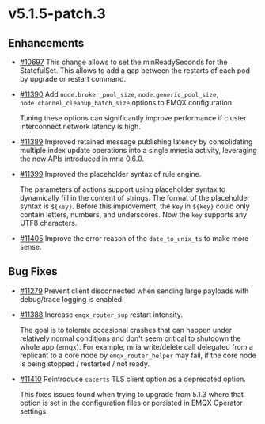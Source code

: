 # v5.1.5-patch.3

## Enhancements

- [#10697](https://github.com/emqx/emqx/pull/10697) This change allows to set the minReadySeconds for the StatefulSet. This allows to add a gap between the restarts of each pod by upgrade or restart command.

- [#11390](https://github.com/emqx/emqx/pull/11390) Add `node.broker_pool_size`, `node.generic_pool_size`, `node.channel_cleanup_batch_size` options to EMQX configuration.

  Tuning these options can significantly improve performance if cluster interconnect network latency is high.

- [#11389](https://github.com/emqx/emqx/pull/11389) Improved retained message publishing latency by consolidating multiple index update operations into a single mnesia activity, leveraging the new APIs introduced in mria 0.6.0.

- [#11399](https://github.com/emqx/emqx/pull/11399) Improved the placeholder syntax of rule engine.

  The parameters of actions support using placeholder syntax to
  dynamically fill in the content of strings. The format of the
  placeholder syntax is `${key}`.
  Before this improvement, the `key` in `${key}` could only contain
  letters, numbers, and underscores. Now the `key` supports any UTF8
  characters.

- [#11405](https://github.com/emqx/emqx/pull/11405) Improve the error reason of the `date_to_unix_ts` to make more sense.

## Bug Fixes

- [#11279](https://github.com/emqx/emqx/pull/11279) Prevent client disconnected when sending large payloads with debug/trace logging is enabled.

- [#11388](https://github.com/emqx/emqx/pull/11388) Increase `emqx_router_sup` restart intensity.

  The goal is to tolerate occasional crashes that can happen under relatively normal conditions
  and don't seem critical to shutdown the whole app (emqx).
  For example, mria write/delete call delegated from a replicant to a core node by `emqx_router_helper` may fail,
  if the core node is being stopped / restarted / not ready.

- [#11410](https://github.com/emqx/emqx/pull/11410) Reintroduce `cacerts` TLS client option as a deprecated option.

  This fixes issues found when trying to upgrade from 5.1.3 where that option is set in the configuration files or persisted in EMQX Operator settings.
